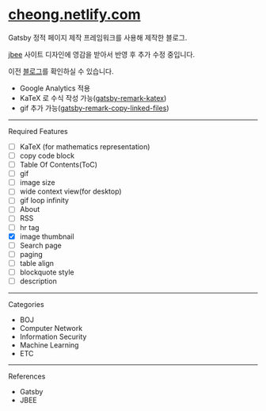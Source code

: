 # [cheong.netlify.com](https://cheong.netlify.com/)

Gatsby 정적 페이지 제작 프레임워크를 사용해 제작한 블로그.

[jbee](https://jbee.io/) 사이트 디자인에 영감을 받아서 반영 후 추가 수정 중입니다.

이전 [블로그](https://younghk.netlify.com/)를 확인하실 수 있습니다.

- Google Analytics 적용
- KaTeX 로 수식 작성 가능([gatsby-remark-katex](https://www.gatsbyjs.org/packages/gatsby-remark-katex/))
- gif 추가 가능([gatsby-remark-copy-linked-files](https://www.gatsbyjs.org/packages/gatsby-remark-copy-linked-files/?=copy-))

---

Required Features  

- [ ] KaTeX (for mathematics representation)
- [ ] copy code block
- [ ] Table Of Contents(ToC)
- [ ] gif
- [ ] image size
- [ ] wide context view(for desktop)
- [ ] gif loop infinity
- [ ] About
- [ ] RSS
- [ ] hr tag
- [x] image thumbnail  
- [ ] Search page
- [ ] paging  
- [ ] table align
- [ ] blockquote style
- [ ] description

---

Categories

- BOJ
- Computer Network
- Information Security
- Machine Learning
- ETC

---

References

- Gatsby
- JBEE